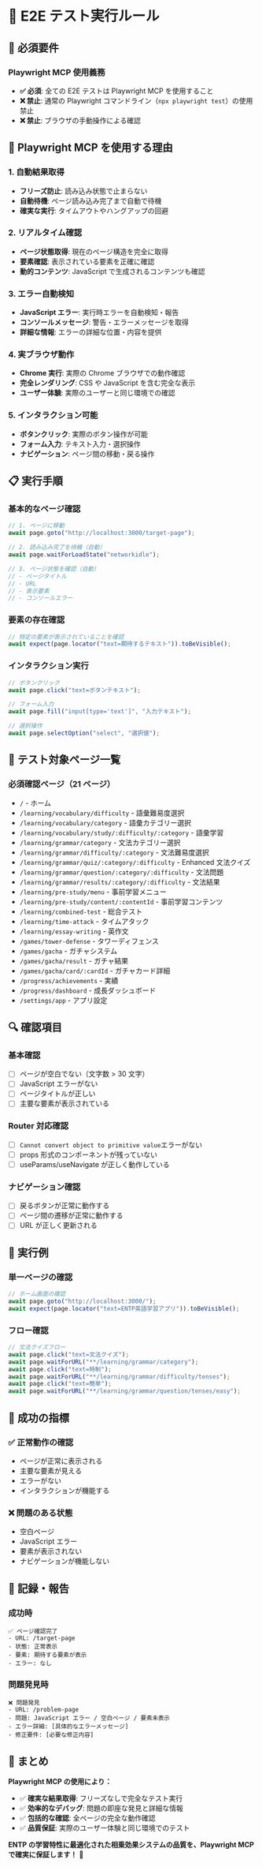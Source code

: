 # 🧪 E2E テスト実行ルール

## 🚨 **必須要件**

### **Playwright MCP 使用義務**

- **✅ 必須**: 全ての E2E テストは Playwright MCP を使用すること
- **❌ 禁止**: 通常の Playwright コマンドライン（`npx playwright test`）の使用禁止
- **❌ 禁止**: ブラウザの手動操作による確認

## 🎯 **Playwright MCP を使用する理由**

### **1. 自動結果取得**

- **フリーズ防止**: 読み込み状態で止まらない
- **自動待機**: ページ読み込み完了まで自動で待機
- **確実な実行**: タイムアウトやハングアップの回避

### **2. リアルタイム確認**

- **ページ状態取得**: 現在のページ構造を完全に取得
- **要素確認**: 表示されている要素を正確に確認
- **動的コンテンツ**: JavaScript で生成されるコンテンツも確認

### **3. エラー自動検知**

- **JavaScript エラー**: 実行時エラーを自動検知・報告
- **コンソールメッセージ**: 警告・エラーメッセージを取得
- **詳細な情報**: エラーの詳細な位置・内容を提供

### **4. 実ブラウザ動作**

- **Chrome 実行**: 実際の Chrome ブラウザでの動作確認
- **完全レンダリング**: CSS や JavaScript を含む完全な表示
- **ユーザー体験**: 実際のユーザーと同じ環境での確認

### **5. インタラクション可能**

- **ボタンクリック**: 実際のボタン操作が可能
- **フォーム入力**: テキスト入力・選択操作
- **ナビゲーション**: ページ間の移動・戻る操作

## 📋 **実行手順**

### **基本的なページ確認**

```javascript
// 1. ページに移動
await page.goto("http://localhost:3000/target-page");

// 2. 読み込み完了を待機（自動）
await page.waitForLoadState("networkidle");

// 3. ページ状態を確認（自動）
// - ページタイトル
// - URL
// - 表示要素
// - コンソールエラー
```

### **要素の存在確認**

```javascript
// 特定の要素が表示されていることを確認
await expect(page.locator("text=期待するテキスト")).toBeVisible();
```

### **インタラクション実行**

```javascript
// ボタンクリック
await page.click("text=ボタンテキスト");

// フォーム入力
await page.fill("input[type='text']", "入力テキスト");

// 選択操作
await page.selectOption("select", "選択値");
```

## 🎯 **テスト対象ページ一覧**

### **必須確認ページ（21 ページ）**

- `/` - ホーム
- `/learning/vocabulary/difficulty` - 語彙難易度選択
- `/learning/vocabulary/category` - 語彙カテゴリー選択
- `/learning/vocabulary/study/:difficulty/:category` - 語彙学習
- `/learning/grammar/category` - 文法カテゴリー選択
- `/learning/grammar/difficulty/:category` - 文法難易度選択
- `/learning/grammar/quiz/:category/:difficulty` - Enhanced 文法クイズ
- `/learning/grammar/question/:category/:difficulty` - 文法問題
- `/learning/grammar/results/:category/:difficulty` - 文法結果
- `/learning/pre-study/menu` - 事前学習メニュー
- `/learning/pre-study/content/:contentId` - 事前学習コンテンツ
- `/learning/combined-test` - 総合テスト
- `/learning/time-attack` - タイムアタック
- `/learning/essay-writing` - 英作文
- `/games/tower-defense` - タワーディフェンス
- `/games/gacha` - ガチャシステム
- `/games/gacha/result` - ガチャ結果
- `/games/gacha/card/:cardId` - ガチャカード詳細
- `/progress/achievements` - 実績
- `/progress/dashboard` - 成長ダッシュボード
- `/settings/app` - アプリ設定

## 🔍 **確認項目**

### **基本確認**

- [ ] ページが空白でない（文字数 > 30 文字）
- [ ] JavaScript エラーがない
- [ ] ページタイトルが正しい
- [ ] 主要な要素が表示されている

### **Router 対応確認**

- [ ] `Cannot convert object to primitive value`エラーがない
- [ ] props 形式のコンポーネントが残っていない
- [ ] useParams/useNavigate が正しく動作している

### **ナビゲーション確認**

- [ ] 戻るボタンが正常に動作する
- [ ] ページ間の遷移が正常に動作する
- [ ] URL が正しく更新される

## 🚀 **実行例**

### **単一ページの確認**

```javascript
// ホーム画面の確認
await page.goto("http://localhost:3000/");
await expect(page.locator("text=ENTP英語学習アプリ")).toBeVisible();
```

### **フロー確認**

```javascript
// 文法クイズフロー
await page.click("text=文法クイズ");
await page.waitForURL("**/learning/grammar/category");
await page.click("text=時制");
await page.waitForURL("**/learning/grammar/difficulty/tenses");
await page.click("text=簡単");
await page.waitForURL("**/learning/grammar/question/tenses/easy");
```

## 🎊 **成功の指標**

### **✅ 正常動作の確認**

- ページが正常に表示される
- 主要な要素が見える
- エラーがない
- インタラクションが機能する

### **❌ 問題のある状態**

- 空白ページ
- JavaScript エラー
- 要素が表示されない
- ナビゲーションが機能しない

## 📝 **記録・報告**

### **成功時**

```
✅ ページ確認完了
- URL: /target-page
- 状態: 正常表示
- 要素: 期待する要素が表示
- エラー: なし
```

### **問題発見時**

```
❌ 問題発見
- URL: /problem-page
- 問題: JavaScript エラー / 空白ページ / 要素未表示
- エラー詳細: [具体的なエラーメッセージ]
- 修正要件: [必要な修正内容]
```

## 🎯 **まとめ**

**Playwright MCP の使用により：**

- ✅ **確実な結果取得**: フリーズなしで完全なテスト実行
- ✅ **効率的なデバッグ**: 問題の即座な発見と詳細な情報
- ✅ **包括的な確認**: 全ページの完全な動作確認
- ✅ **品質保証**: 実際のユーザー体験と同じ環境でのテスト

**ENTP の学習特性に最適化された相乗効果システムの品質を、Playwright MCP で確実に保証します！** 🌟
